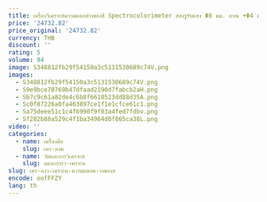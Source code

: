 ```yaml
---
title: เครื่องวิเคราะห์ความแตกต่างของสี Spectrocolorimeter สองรูรับแสง Φ8 มม. แบน +Φ4 มม. เซ็นเซอร์แบน CMOS เซ็นเซอร์แยกลําแสงคู่
price: '24732.82'
price_original: '24732.82'
currency: THB
discount: ''
rating: 5
volume: 94
image: S348812fb29f54150a3c5131530689c74V.png
images:
  - S348812fb29f54150a3c5131530689c74V.png
  - S9e9bce70769b47dfaad2190d7fabcb2aH.png
  - Sb7c9c61a82de4c6b8f6610523dd88d35A.png
  - Sc0f87226a0fa463897ce1f1e1cfce61c1.png
  - Sa75deee51c1c4f6990f9f03a4fed7fdbv.png
  - Sf282b88a529c4f1ba34964d0f865ca38L.png
video: ''
categories:
  - name: เครื่องมือ
    slug: เคร-องม
  - name: วัดและการวิเคราะห์
    slug: ดและการว-เคราะห
slug: เคร-องว-เคราะห-ความแตกต-างของส
encode: oofFFZY
lang: th
---
```

  
